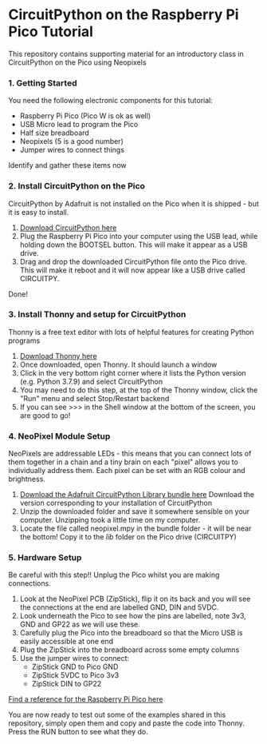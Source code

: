 # CircuitPython on the Raspberry Pi Pico Tutorial

This repository contains supporting material for an introductory class in CircuitPython on the Pico using Neopixels 

### 1. Getting Started

You need the following electronic components for this tutorial:
- Raspberry Pi Pico (Pico W is ok as well)
- USB Micro lead to program the Pico
- Half size breadboard
- Neopixels (5 is a good number)
- Jumper wires to connect things

Identify and gather these items now

### 2. Install CircuitPython on the Pico

CircuitPython by Adafruit is not installed on the Pico when it is shipped - but it is easy to install.

1. [Download CircuitPython here](https://circuitpython.org/board/raspberry_pi_pico/)
2. Plug the Raspberry Pi Pico into your computer using the USB lead, while holding down the BOOTSEL button. This will make it appear as a USB drive.
3. Drag and drop the downloaded CircuitPython file onto the Pico drive. This will make it reboot and it will now appear like a USB drive called CIRCUITPY.

Done!

### 3. Install Thonny and setup for CircuitPython

Thonny is a free text editor with lots of helpful features for creating Python programs

1. [Download Thonny here](https://thonny.org/)
2. Once downloaded, open Thonny. It should launch a window
3. Click in the very bottom right corner where it lists the Python version (e.g. Python 3.7.9) and select CircuitPython
4. You may need to do this step, at the top of the Thonny window, click the "Run" menu and select Stop/Restart backend
5. If you can see >>> in the Shell window at the bottom of the screen, you are good to go!

### 4. NeoPixel Module Setup

NeoPixels are addressable LEDs - this means that you can connect lots of them together in a chain and a tiny brain on each "pixel" allows you to individually address them. Each pixel can be set with an RGB colour and brightness. 

1. [Download the Adafruit CircuitPython Library bundle here](https://circuitpython.org/libraries) Download the version corresponding to your installation of CircuitPython
2. Unzip the downloaded folder and save it somewhere sensible on your computer. Unzipping took a little time on my computer.
3. Locate the file called neopixel.mpy in the bundle folder - it will be near the bottom! Copy it to the *lib* folder on the Pico drive (CIRCUITPY)

### 5. Hardware Setup

Be careful with this step!! Unplug the Pico whilst you are making connections.

1. Look at the NeoPixel PCB (ZipStick), flip it on its back and you will see the connections at the end are labelled GND, DIN and 5VDC.
2. Look underneath the Pico to see how the pins are labelled, note 3v3, GND and GP22 as we will use these.
2. Carefully plug the Pico into the breadboard so that the Micro USB is easily accessible at one end
3. Plug the ZipStick into the breadboard across some empty columns
4. Use the jumper wires to connect:
    - ZipStick GND to Pico GND
    - ZipStick 5VDC to Pico 3v3
    - ZipStick DIN to GP22

[Find a reference for the Raspberry Pi Pico here](https://datasheets.raspberrypi.com/pico/Pico-R3-A4-Pinout.pdf)

You are now ready to test out some of the examples shared in this repository, simply open them and copy and paste the code into Thonny. Press the RUN button to see what they do.
